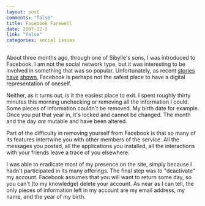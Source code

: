 ```yaml
--- 
layout: post
comments: "false"
title: Facebook Farewell
date: 2007-12-2
link: "false"
categories: social issues
---
```

About three months ago, through one of Sibylle's sons, I was introduced to Facebook.  I am not the social network type, but it was interesting to be involved in something that was so popular.  Unfortunately, as recent <a href="http://bits.blogs.nytimes.com/2007/11/30/coke-is-holding-off-on-sipping-facebooks-beacon/" title="Coke and Facebook's Beacon">stories</a> <a href="http://us.blognation.com/2007/12/01/im-ready-to-bail-on-facebook-the-new-face-of-evil/" title="Facebook is the new face of evil">have</a> <a href="http://www.zeldman.com/2007/11/28/facebook-privacy/" title="Facebook Privacy">shown</a>, Facebook is perhaps not the safest place to have a digital representation of oneself.

Neither, as it turns out, is it the easiest place to exit.  I spent roughly thirty minutes this morning unchecking or removing all the information I could.  Some pieces of information couldn't be removed.  My birth date for example.  Once you put that year in, it's locked and cannot be changed.  The month and the day <i>are</i> mutable and have been altered.

Part of the difficulty in removing yourself from Facebook is that so many of its features intertwine you with other members of the service.  All the messages you posted, all the applications you installed, all the interactions with your friends leave a trace of you elsewhere.

I was able to eradicate most of my presence on the site, simply because I hadn't participated in its many offerings.  The final step was to "deactivate" my account.  Facebook assumes that you will want to return some day, so you can't (to my knowledge) delete your account.  As near as I can tell, the only pieces of information left in my account are my email address, my name, and the year of my birth.
